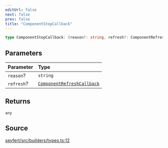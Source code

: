 ```yaml
---
editUrl: false
next: false
prev: false
title: "ComponentStopCallback"
---
```


```ts
type ComponentStopCallback: (reason?: string, refresh?: ComponentRefreshCallback) => any;
```

## Parameters

| Parameter | Type |
| :------ | :------ |
| `reason`? | `string` |
| `refresh`? | [`ComponentRefreshCallback`](/api/type-aliases/componentrefreshcallback/) |

## Returns

`any`

## Source

[seyfert/src/builders/types.ts:12](https://github.com/potoland/potocuit/blob/fe122a1/src/builders/types.ts#L12)
